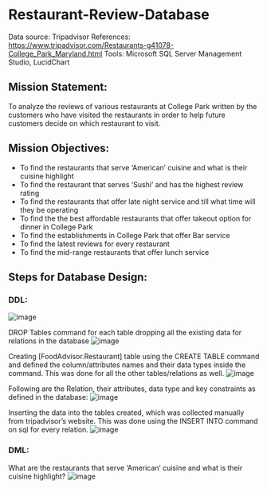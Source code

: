 # Restaurant-Review-Database

Data source: Tripadvisor
References: https://www.tripadvisor.com/Restaurants-g41078-College_Park_Maryland.html
Tools: Microsoft SQL Server Management Studio, LucidChart

## Mission Statement:
To analyze the reviews of various restaurants at College Park written by the customers who have visited the restaurants in order to help future customers decide on which restaurant to visit.
## Mission Objectives:
- To find the restaurants that serve ‘American’ cuisine and what is their cuisine highlight
- To find the restaurant that serves ‘Sushi’ and has the highest review rating
- To find the restaurants that offer late night service and till what time will they be operating
- To find the the best affordable restaurants that offer takeout option for dinner in College Park
- To find the establishments in College Park that offer Bar service
- To find the latest reviews for every restaurant
- To find the mid-range restaurants that offer lunch service

## Steps for Database Design:

### DDL:

![image](https://github.com/user-attachments/assets/a74e4619-9fb1-4cf5-94b2-370b3a0024b9)

DROP Tables command for each table dropping all the existing data for relations in the database
![image](https://github.com/user-attachments/assets/c9ee09fb-eaac-4780-b1a9-9dcafaffb0f1)

Creating [FoodAdvisor.Restaurant] table using the CREATE TABLE command and defined the column/attributes names and their data types inside the command. This was done for all the other tables/relations as well.
![image](https://github.com/user-attachments/assets/a103b587-e2e8-45aa-b2d6-0e4a1b202dbf)

Following are the Relation, their attributes, data type and key constraints as defined in the database:
![image](https://github.com/user-attachments/assets/43e0a7bb-314a-4dde-96ce-015b86f96322)

Inserting the data into the tables created, which was collected manually from tripadvisor’s website. This was done using the INSERT INTO command on sql for every relation.
![image](https://github.com/user-attachments/assets/9e3fa053-4c1a-49a2-bff7-aa50e642708c)

### DML:

What are the restaurants that serve ‘American’ cuisine and what is their cuisine highlight?
![image](https://github.com/user-attachments/assets/08e9eee3-c6ea-470f-b4f3-4c55b545d0ce)




